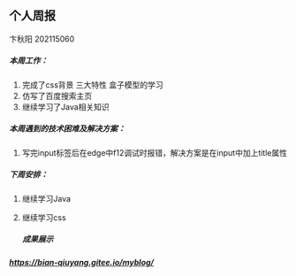 ## 个人周报

卞秋阳 202115060

##### 本周工作：

1. 完成了css背景 三大特性 盒子模型的学习
2. 仿写了百度搜索主页
3. 继续学习了Java相关知识

##### 本周遇到的技术困难及解决方案：

1. 写完input标签后在edge中f12调试时报错，解决方案是在input中加上title属性

##### 下周安排：

1. 继续学习Java

2. 继续学习css

   ##### **成果展示**

##### https://bian-qiuyang.gitee.io/myblog/

